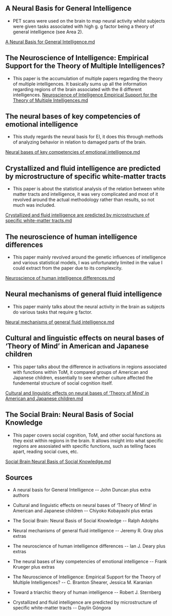 ## A Neural Basis for General Intelligence

- PET scans were used on the brain to map neural activity whilst subjects were given tasks associated with high g. g factor being a theory of general intelligence (see Area 2). 

[A Neural Basis for General Intelligence.md](A%20Neural%20Basis%20for%20General%20Intelligence.md)

## The Neuroscience of Intelligence: Empirical Support for the Theory of Multiple Intelligences?

- This paper is the accumulation of multiple papers regarding the theory of multiple intelligences. It basically sums up all the information regarding regions of the brain associated with the 8 different intelligences. 
[Neuroscience of Intelligence Empirical Support for the Theory of Multiple Intelligences.md](Neuroscience%20of%20Intelligence%20Empirical%20Support%20for%20the%20Theory%20of%20Multiple%20Intelligences.md)


## The neural bases of key competencies of emotional intelligence

- This study regards the neural basis for EI, it does this through methods of analyzing behavior in relation to damaged parts of the brain. 

[Neural bases of key competencies of emotional intelligence.md](Neural%20bases%20of%20key%20competencies%20of%20emotional%20intelligence.md)


## Crystallized and fluid intelligence are predicted by microstructure of specific white-matter tracts

- This paper is about the statistical analysis of the relation between white matter tracts and intelligence, it was very complicated and most of it revolved around the actual methodology rather than results, so not much was included. 

[Crystallized and fluid intelligence are predicted by microstructure of specific white-matter tracts.md](Crystallized%20and%20fluid%20intelligence%20are%20predicted%20by%20microstructure%20of%20specific%20white-matter%20tracts.md)


## The neuroscience of human intelligence differences 

- This paper mainly revolved around the genetic influences of intelligence and various statistical models, I was unfortunately limited in the value I could extract from the paper due to its complexcity. 

[Neuroscience of human intelligence differences.md](Neuroscience%20of%20human%20intelligence%20differences.md)


## Neural mechanisms of general fluid intelligence

- This paper mainly talks about the neural activity in the brain as subjects do various tasks that require g factor. 

[Neural mechanisms of general fluid intelligence.md](Neural%20mechanisms%20of%20general%20fluid%20intelligence.md)

## Cultural and linguistic effects on neural bases of ‘Theory of Mind’ in American and Japanese children

- This paper talks about the difference in activations in regions associated with functions within ToM, it compared groups of American and Japanese children, essentially to see whether culture affected the fundemental structure of social cognition itself. 

[Cultural and linguistic effects on neural bases of ‘Theory of Mind’ in American and Japanese children.md](Cultural%20and%20linguistic%20effects%20on%20neural%20bases%20of%20‘Theory%20of%20Mind’%20in%20American%20and%20Japanese%20children.md)


## The Social Brain: Neural Basis of Social Knowledge

- This paper covers social cognition, ToM, and other social functions as they exist within regions in the brain. It allows insight into what specific regions are assosiated with specific functions, such as telling faces apart, reading social cues, etc. 

[Social Brain Neural Basis of Social Knowledge.md](Social%20Brain%20Neural%20Basis%20of%20Social%20Knowledge.md)

## Sources

- A neural basis for General Intelligence -- John Duncan plus extra authors 

- Cultural and linguistic effects on neural bases of ‘Theory of Mind’ in American and Japanese children -- Chiyoko Kobayashi plus extas 

- The Social Brain: Neural Basis of Social Knowledge -- Ralph Adolphs 

- Neural mechanisms of general fluid intelligence -- Jeremy R. Gray plus extras 

- The neuroscience of human intelligence differences -- Ian J. Deary plus extras 

- The neural bases of key competencies of emotional intelligence -- Frank Krueger plus extras 

- The Neuroscience of Intelligence: Empirical Support for the Theory of Multiple Intelligences? -- C. Branton Shearer, Jessica M. Karanian 

- Toward a triarchic theory of human intelligence -- Robert J. Sternberg 

- Crystallized and fluid intelligence are predicted by microstructure of specific white-matter tracts --  Daylín Góngora 